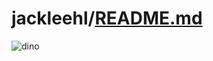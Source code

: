 # jackleehl/[README.md](https://github.com/jackleehl/jackleehl1/files/6324241/README.md)
![dino](https://user-images.githubusercontent.com/78713092/115014234-a00ef900-9ee4-11eb-8660-26faa3de8739.gif)
